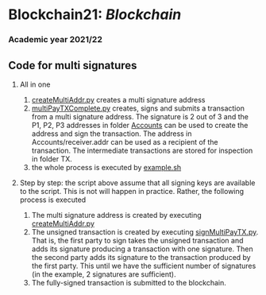 # Blockchain21: *Blockchain* #
### Academic year 2021/22 ###

## Code for multi signatures ##
1. All in one
    1. [createMultiAddr.py](./createMultiAddr.py) creates a multi signature address
    2. [multiPayTXComplete.py](./multiPayTXComplete.py) creates, signs and submits a transaction from a multi signature address. The signature is 2 out of 3 and the P1, P2, P3 addresses in folder [Accounts](./Accounts) can be used to create the address and sign the transaction. The address in Accounts/receiver.addr can be used as a recipient of the transaction. The intermediate transactions are stored for inspection in folder TX.
    3. the whole process is executed by [example.sh](./example.sh)

2. Step by step: the script above assume that all signing keys are available to the script. This is not will happen in practice. Rather, the following process is executed
    1. The multi signature address is created by executing [createMultiAddr.py](./createMultiAddr.py)
    2. The unsigned transaction is created by executing [signMultiPayTX.py](./signMultiPayTX.py). That is, the first party to sign takes the unsigned transaction and adds its signature producing a transaction with one signature. Then the second party adds its signature to the transaction produced by the first party. This until we have the sufficient number of signatures (in the example, 2 signatures are sufficient).
    3. The fully-signed transaction is submitted to the blockchain.
    
